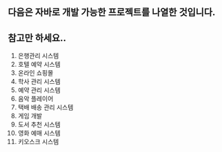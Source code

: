 ## 다음은 자바로 개발 가능한 프로젝트를 나열한 것입니다. 
## 참고만 하세요..
1. 은행관리 시스템
2. 호텔 예약 시스템
3. 온라인 쇼핑몰
4. 학사 관리 시스템
5. 예약 관리 시스템
6. 음악 플레이어
7. 택배 배송 관리 시스템
8. 게임 개발
9. 도서 추천 시스템
10. 영화 예매 시스템
11. 키오스크 시스템
